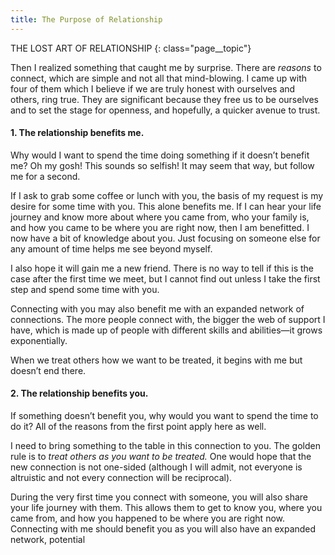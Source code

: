 ```yaml
---
title: The Purpose of Relationship
---
```


THE LOST ART OF RELATIONSHIP
{: class="page__topic"}

Then I realized something that caught me by surprise. There are _reasons_ to
connect, which are simple and not all that mind-blowing. I came up with four of
them which I believe if we are truly honest with ourselves and others, ring true.
They are significant because they free us to be ourselves and to set the stage for
openness, and hopefully, a quicker avenue to trust.

#### 1. The relationship benefits me.

Why would I want to spend the time doing something if it doesn’t benefit
me? Oh my gosh! This sounds so selfish! It may seem that way, but follow me
for a second.

If I ask to grab some coffee or lunch with you, the basis of my request is
my desire for some time with you. This alone benefits me. If I can hear your life
journey and know more about where you came from, who your family is, and
how you came to be where you are right now, then I am benefitted. I now have
a bit of knowledge about you. Just focusing on someone else for any amount of
time helps me see beyond myself.

I also hope it will gain me a new friend. There is no way to tell if this is the
case after the first time we meet, but I cannot find out unless I take the first step
and spend some time with you.

Connecting with you may also benefit me with an expanded network of
connections. The more people connect with, the bigger the web of support I
have, which is made up of people with different skills and abilities—it grows
exponentially.

When we treat others how we want to be treated, it begins with me but
doesn’t end there.

#### 2. The relationship benefits you.

If something doesn’t benefit you, why would you want to spend the time to
do it? All of the reasons from the first point apply here as well.

I need to bring something to the table in this connection to you. The golden
rule is to _treat others as you want to be treated._ One would hope that the new
connection is not one-sided (although I will admit, not everyone is altruistic and
not every connection will be reciprocal).

During the very first time you connect with someone, you will also share
your life journey with them. This allows them to get to know you, where you
came from, and how you happened to be where you are right now. Connecting
with me should benefit you as you will also have an expanded network, potential